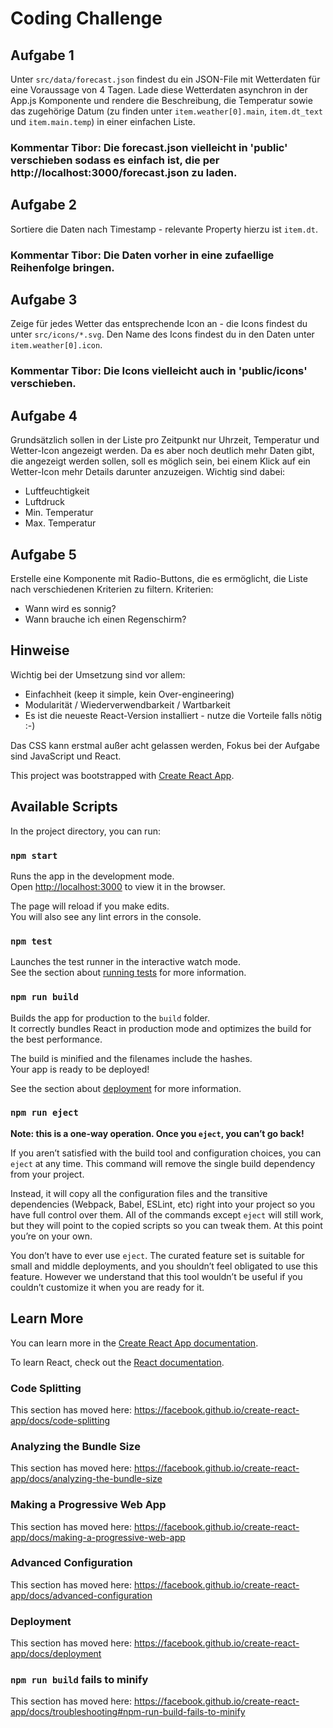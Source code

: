 # Coding Challenge

## Aufgabe 1

Unter `src/data/forecast.json` findest du ein JSON-File mit Wetterdaten für eine Voraussage von 4 Tagen.
Lade diese Wetterdaten asynchron in der App.js Komponente und rendere die Beschreibung, die Temperatur sowie das zugehörige Datum (zu finden unter `item.weather[0].main`, `item.dt_text` und `item.main.temp`) in einer einfachen Liste.

### Kommentar Tibor: Die forecast.json vielleicht in 'public' verschieben sodass es einfach ist, die per http://localhost:3000/forecast.json zu laden.

## Aufgabe 2

Sortiere die Daten nach Timestamp - relevante Property hierzu ist `item.dt`.

### Kommentar Tibor: Die Daten vorher in eine zufaellige Reihenfolge bringen.

## Aufgabe 3

Zeige für jedes Wetter das entsprechende Icon an - die Icons findest du unter `src/icons/*.svg`. Den Name des Icons findest du in den Daten unter `item.weather[0].icon`.

### Kommentar Tibor: Die Icons vielleicht auch in 'public/icons' verschieben.

## Aufgabe 4

Grundsätzlich sollen in der Liste pro Zeitpunkt nur Uhrzeit, Temperatur und Wetter-Icon angezeigt werden. Da es aber noch deutlich mehr Daten gibt, die angezeigt werden sollen, soll es möglich sein, bei einem Klick auf ein Wetter-Icon mehr Details darunter anzuzeigen. Wichtig sind dabei:
- Luftfeuchtigkeit
- Luftdruck
- Min. Temperatur
- Max. Temperatur

##  Aufgabe 5

Erstelle eine Komponente mit Radio-Buttons, die es ermöglicht, die Liste nach verschiedenen Kriterien zu filtern. Kriterien:
- Wann wird es sonnig?
- Wann brauche ich einen Regenschirm? 

## Hinweise

Wichtig bei der Umsetzung sind vor allem:

- Einfachheit (keep it simple, kein Over-engineering)
- Modularität / Wiederverwendbarkeit / Wartbarkeit
- Es ist die neueste React-Version installiert - nutze die Vorteile falls nötig :-)

Das CSS kann erstmal außer acht gelassen werden, Fokus bei der Aufgabe sind JavaScript und React.




This project was bootstrapped with [Create React App](https://github.com/facebook/create-react-app).

## Available Scripts

In the project directory, you can run:

### `npm start`

Runs the app in the development mode.<br>
Open [http://localhost:3000](http://localhost:3000) to view it in the browser.

The page will reload if you make edits.<br>
You will also see any lint errors in the console.

### `npm test`

Launches the test runner in the interactive watch mode.<br>
See the section about [running tests](https://facebook.github.io/create-react-app/docs/running-tests) for more information.

### `npm run build`

Builds the app for production to the `build` folder.<br>
It correctly bundles React in production mode and optimizes the build for the best performance.

The build is minified and the filenames include the hashes.<br>
Your app is ready to be deployed!

See the section about [deployment](https://facebook.github.io/create-react-app/docs/deployment) for more information.

### `npm run eject`

**Note: this is a one-way operation. Once you `eject`, you can’t go back!**

If you aren’t satisfied with the build tool and configuration choices, you can `eject` at any time. This command will remove the single build dependency from your project.

Instead, it will copy all the configuration files and the transitive dependencies (Webpack, Babel, ESLint, etc) right into your project so you have full control over them. All of the commands except `eject` will still work, but they will point to the copied scripts so you can tweak them. At this point you’re on your own.

You don’t have to ever use `eject`. The curated feature set is suitable for small and middle deployments, and you shouldn’t feel obligated to use this feature. However we understand that this tool wouldn’t be useful if you couldn’t customize it when you are ready for it.

## Learn More

You can learn more in the [Create React App documentation](https://facebook.github.io/create-react-app/docs/getting-started).

To learn React, check out the [React documentation](https://reactjs.org/).

### Code Splitting

This section has moved here: https://facebook.github.io/create-react-app/docs/code-splitting

### Analyzing the Bundle Size

This section has moved here: https://facebook.github.io/create-react-app/docs/analyzing-the-bundle-size

### Making a Progressive Web App

This section has moved here: https://facebook.github.io/create-react-app/docs/making-a-progressive-web-app

### Advanced Configuration

This section has moved here: https://facebook.github.io/create-react-app/docs/advanced-configuration

### Deployment

This section has moved here: https://facebook.github.io/create-react-app/docs/deployment

### `npm run build` fails to minify

This section has moved here: https://facebook.github.io/create-react-app/docs/troubleshooting#npm-run-build-fails-to-minify
